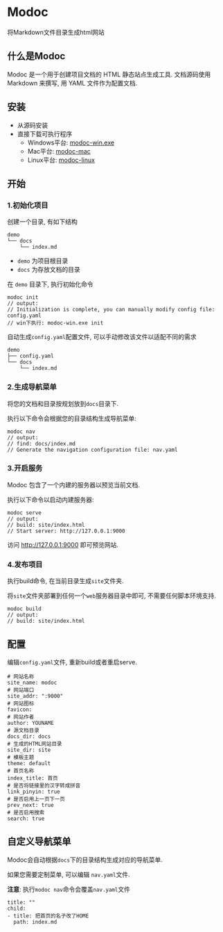 # Modoc
将Markdown文件目录生成html网站

## 什么是Modoc

Modoc 是一个用于创建项目文档的 HTML 静态站点生成工具. 文档源码使用 Markdown 来撰写, 用 YAML 文件作为配置文档.

## 安装

 - 从源码安装
 - 直接下载可执行程序
    - Windows平台: [modoc-win.exe](modoc-win.exe)
    - Mac平台: [modoc-mac](modoc-mac)
    - Linux平台: [modoc-linux](modoc-linux)

## 开始

### 1.初始化项目
创建一个目录, 有如下结构
```
demo
└── docs
    └── index.md
```
- `demo` 为项目根目录
- `docs` 为存放文档的目录

在 `demo` 目录下, 执行初始化命令
```
modoc init
// output: 
// Initialization is complete, you can manually modify config file: config.yaml
// win下执行: modoc-win.exe init
```
自动生成`config.yaml`配置文件, 可以手动修改该文件以适配不同的需求
```
demo
├── config.yaml
└── docs
    └── index.md
```

### 2.生成导航菜单
将您的文档和目录按规划放到`docs`目录下.

执行以下命令会根据您的目录结构生成导航菜单:
```
modoc nav
// output:
// find: docs/index.md
// Generate the navigation configuration file: nav.yaml
```

### 3.开启服务
Modoc 包含了一个内建的服务器以预览当前文档. 

执行以下命令以启动内建服务器:
```
modoc serve
// output:
// build: site/index.html
// Start server: http://127.0.0.1:9000
```
访问 http://127.0.0.1:9000 即可预览网站.

### 4.发布项目
执行build命令, 在当前目录生成`site`文件夹.

将`site`文件夹部署到任何一个`web`服务器目录中即可, 不需要任何脚本环境支持.
```
modoc build
// output:
// build: site/index.html
```

## 配置
编辑`config.yaml`文件, 重新build或者重启serve.
```
# 网站名称
site_name: modoc
# 网站端口
site_addr: ":9000"
# 网站图标
favicon: 
# 网站作者
author: YOUNAME
# 源文档目录
docs_dir: docs
# 生成的HTML网站目录
site_dir: site
# 模板主题
theme: default
# 首页名称
index_title: 首页
# 是否将链接里的汉字转成拼音
link_pinyin: true
# 是否启用上一页下一页
prev_next: true
# 是否启用搜索
search: true
```

## 自定义导航菜单
Modoc会自动根据`docs`下的目录结构生成对应的导航菜单.

如果您需要定制菜单, 可以编辑 `nav.yaml`文件.

**注意**: 执行`modoc nav`命令会覆盖`nav.yaml`文件

```
title: ""
child:
- title: 把首页的名子改了HOME
  path: index.md
```